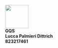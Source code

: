 <p align="left">
  <img src="https://avatars.githubusercontent.com/u/97072653?v=4" width=75 />
  <br><strong>GQS<br>Lucca Palmieri Dittrich<br>823217461</strong>
</p>
